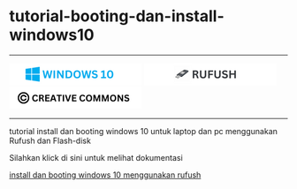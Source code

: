 # tutorial-booting-dan-install-windows10

---

[![Windows 10](/assets/win10_log.png "Windows 10")](https://www.microsoft.com/en-us/software-download/windows10)
[![rufus](assets/rufush_log.png "rufus")](https://rufus.ie/en/)
[![LICENSE](assets/cc_log.png "LICENSE")](assets/LICENSE)

---

tutorial install dan booting windows 10 untuk laptop dan pc menggunakan Rufush dan Flash-disk

Silahkan klick di sini untuk melihat dokumentasi

[install dan booting windows 10 menggunakan rufush](modul_installasi_windows.md)
